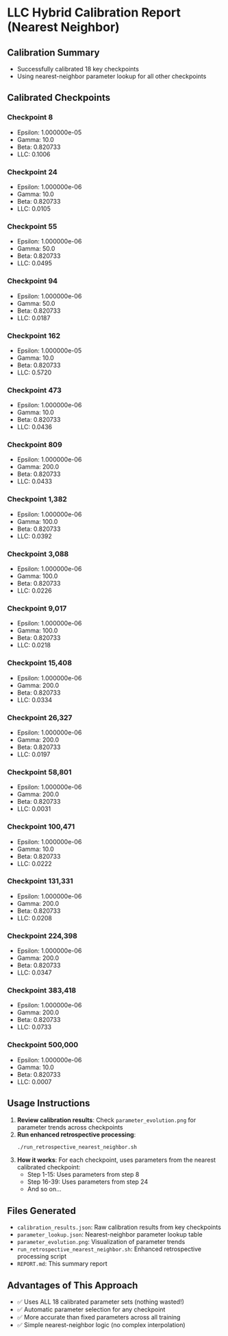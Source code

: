# LLC Hybrid Calibration Report (Nearest Neighbor)

## Calibration Summary
- Successfully calibrated 18 key checkpoints
- Using nearest-neighbor parameter lookup for all other checkpoints

## Calibrated Checkpoints

### Checkpoint 8
- Epsilon: 1.000000e-05
- Gamma: 10.0
- Beta: 0.820733
- LLC: 0.1006
### Checkpoint 24
- Epsilon: 1.000000e-06
- Gamma: 10.0
- Beta: 0.820733
- LLC: 0.0105
### Checkpoint 55
- Epsilon: 1.000000e-06
- Gamma: 50.0
- Beta: 0.820733
- LLC: 0.0495
### Checkpoint 94
- Epsilon: 1.000000e-06
- Gamma: 50.0
- Beta: 0.820733
- LLC: 0.0187
### Checkpoint 162
- Epsilon: 1.000000e-05
- Gamma: 10.0
- Beta: 0.820733
- LLC: 0.5720
### Checkpoint 473
- Epsilon: 1.000000e-06
- Gamma: 10.0
- Beta: 0.820733
- LLC: 0.0436
### Checkpoint 809
- Epsilon: 1.000000e-06
- Gamma: 200.0
- Beta: 0.820733
- LLC: 0.0433
### Checkpoint 1,382
- Epsilon: 1.000000e-06
- Gamma: 100.0
- Beta: 0.820733
- LLC: 0.0392
### Checkpoint 3,088
- Epsilon: 1.000000e-06
- Gamma: 100.0
- Beta: 0.820733
- LLC: 0.0226
### Checkpoint 9,017
- Epsilon: 1.000000e-06
- Gamma: 100.0
- Beta: 0.820733
- LLC: 0.0218
### Checkpoint 15,408
- Epsilon: 1.000000e-06
- Gamma: 200.0
- Beta: 0.820733
- LLC: 0.0334
### Checkpoint 26,327
- Epsilon: 1.000000e-06
- Gamma: 200.0
- Beta: 0.820733
- LLC: 0.0197
### Checkpoint 58,801
- Epsilon: 1.000000e-06
- Gamma: 200.0
- Beta: 0.820733
- LLC: 0.0031
### Checkpoint 100,471
- Epsilon: 1.000000e-06
- Gamma: 10.0
- Beta: 0.820733
- LLC: 0.0222
### Checkpoint 131,331
- Epsilon: 1.000000e-06
- Gamma: 200.0
- Beta: 0.820733
- LLC: 0.0208
### Checkpoint 224,398
- Epsilon: 1.000000e-06
- Gamma: 200.0
- Beta: 0.820733
- LLC: 0.0347
### Checkpoint 383,418
- Epsilon: 1.000000e-06
- Gamma: 200.0
- Beta: 0.820733
- LLC: 0.0733
### Checkpoint 500,000
- Epsilon: 1.000000e-06
- Gamma: 10.0
- Beta: 0.820733
- LLC: 0.0007

## Usage Instructions

1. **Review calibration results**: Check `parameter_evolution.png` for parameter trends across checkpoints
2. **Run enhanced retrospective processing**:
   ```bash
   ./run_retrospective_nearest_neighbor.sh
   ```
3. **How it works**: For each checkpoint, uses parameters from the nearest calibrated checkpoint:
   - Step 1-15: Uses parameters from step 8
   - Step 16-39: Uses parameters from step 24
   - And so on...

## Files Generated
- `calibration_results.json`: Raw calibration results from key checkpoints
- `parameter_lookup.json`: Nearest-neighbor parameter lookup table
- `parameter_evolution.png`: Visualization of parameter trends
- `run_retrospective_nearest_neighbor.sh`: Enhanced retrospective processing script
- `REPORT.md`: This summary report

## Advantages of This Approach
- ✅ Uses ALL 18 calibrated parameter sets (nothing wasted!)
- ✅ Automatic parameter selection for any checkpoint
- ✅ More accurate than fixed parameters across all training
- ✅ Simple nearest-neighbor logic (no complex interpolation)
